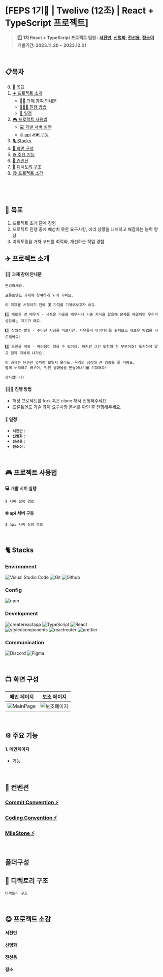 # [FEPS 1기🦁 | Twelive (12조) | React + TypeScript 프로젝트]

> **1️⃣ 1차 React + TypeScript 프로젝트 팀원 : [서진만](https://github.com/seojinman), [신명화](https://github.com/MyoungHwaShin), [전선용](https://github.com/sy0725), [정소이](https://github.com/uniS2)** <br/> **개발기간: 2023.11.20 ~ 2023.12.01**

<br>

## 📋목차

0. [🎯 목표](#)
1. [✈️ 프로젝트 소개](#)
   - [👋🏻 과제 참여 안내문](#)
   - [👨🏻‍💻 진행 방법](#)
   - [📅 일정](#)
2. [🎮 프로젝트 사용법](#)
   - [💻 개발 서버 실행](#)
   - [🌐 api 서버 구동](#)
3. [🐈 Stacks](#)
4. [🎥 화면 구성](#)
5. [⚙️ 주요 기능](#)
6. [🔪 컨벤션](#)
7. [📂 디렉토리 구조](#)
8. [😋 프로젝트 소감](#)

<br>
<br>
<br>

## 🎯 목표

1. 프로젝트 초기 단계 경험
2. 프로젝트 진행 중에 예상치 못한 요구사항, 에러 상황을 대처하고 해결하는 능력 향상
3. 리펙토링을 거쳐 코드를 최적화, 개선하는 작업 경험

## ✈️ 프로젝트 소개

#### 👋🏻 과제 참여 안내문

```
안녕하세요.

프론트엔드 과제에 참여하게 되어 기뻐요.

이 과제를 시작하기 전에 몇 가지를 기억해보고자 해요.

1️⃣ 새로운 것 배우기 - 새로운 기술을 배우거나 기존 지식을 활용해 문제를 해결하면 우리가 성장하는 계기가 돼요.

2️⃣ 창의성 발휘 - 주어진 지침을 따르지만, 자유롭게 아이디어를 펼쳐보고 새로운 방법을 시도해봐요!

3️⃣ 도전을 극복 - 어려움이 있을 수 있어요. 하지만 그건 도전의 한 부분이죠! 포기하지 말고 함께 극복해 나가요.

이 과제는 단순한 것처럼 보일지 몰라도, 우리의 성장에 큰 영향을 줄 거예요.
함께 노력하고 배우며, 멋진 결과물을 만들어내기를 기대해요!

감사합니다!
```

#### 👨🏻‍💻 진행 방법

- 해당 프로젝트를 fork 혹은 clone 해서 진행해주세요.
- [프론트엔드 기술 과제 요구사항 문서](https://www.notion.so/inifinite-tries/317b3150aa8d4c898b9274aae54d0e74?pvs=4)를 확인 후 진행해주세요.

#### 📅 일정

- **`서진만`** :
- **`신명화`** :
- **`전선용`** :
- **`정소이`** :

<br>

## 🎮 프로젝트 사용법

#### 💻 개발 서버 실행

```
$ 서버 실행 경로
```

#### 🌐 api 서버 구동

```
$ api 서버 실행 경로
```

<br>

## 🐈 Stacks

### Environment

![Visual Studio Code](https://img.shields.io/badge/Visual%20Studio%20Code-007ACC?style=for-the-badge&logo=Visual%20Studio%20Code&logoColor=white)
![Git](https://img.shields.io/badge/Git-F05032?style=for-the-badge&logo=Git&logoColor=white)
![Github](https://img.shields.io/badge/GitHub-181717?style=for-the-badge&logo=GitHub&logoColor=white)

### Config

![npm](https://img.shields.io/badge/npm-CB3837?style=for-the-badge&logo=npm&logoColor=white)

### Development

![createreactapp](https://img.shields.io/badge/createreactapp-09D3AC?style=for-the-badge&logo=createreactapp&logoColor=white)
![TypeScript](https://img.shields.io/badge/TypeScript-3178C6?style=for-the-badge&logo=TypeScript&logoColor=white)
![React](https://img.shields.io/badge/React-61DAFB?style=for-the-badge&logo=react&logoColor=white) <br>
![styledcomponents](https://img.shields.io/badge/styledcomponents-DB7093?style=for-the-badge&logo=styledcomponents&logoColor=white)
![reactrouter](https://img.shields.io/badge/reactrouter-CA4245?style=for-the-badge&logo=reactrouter&logoColor=white)
![prettier](https://img.shields.io/badge/prettier-F7B93E?style=for-the-badge&logo=prettier&logoColor=white)

### Communication

![Discord](https://img.shields.io/badge/Discord-5865F2?style=for-the-badge&logo=Discord&logoColor=white)
![Figma](https://img.shields.io/badge/Figma-F24E1E?style=for-the-badge&logo=Figma&logoColor=white)

<br>

## 📺 화면 구성

|  메인 페이지  |   보조 페이지   |
| :-----------: | :-------------: |
| ![MainPage]() | ![보조페이지]() |

<br>

## ⚙️ 주요 기능

#### 1. 메인페이지

- 기능

<br>

## 🔪 컨벤션

### [Commit Convention ⚡](#)

### [Coding Convention ⚡](#)

### [MileStone ⚡](#)

<br>

## 폴더구성

## 📂 디렉토리 구조

```
디렉토리 구조
```

<br>

## 😋 프로젝트 소감

#### 서진만

#### 신명화

#### 전선용

#### 정소
